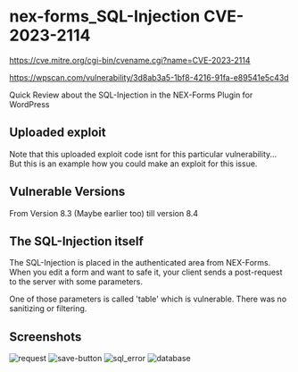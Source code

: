 # nex-forms_SQL-Injection CVE-2023-2114
https://cve.mitre.org/cgi-bin/cvename.cgi?name=CVE-2023-2114

https://wpscan.com/vulnerability/3d8ab3a5-1bf8-4216-91fa-e89541e5c43d

Quick Review about the SQL-Injection in the NEX-Forms Plugin for WordPress

## Uploaded exploit
Note that this uploaded exploit code isnt for this particular vulnerability... But this is an example how you could make an exploit for this issue.

## Vulnerable Versions
From Version 8.3 (Maybe earlier too) till version 8.4

## The SQL-Injection itself
The SQL-Injection is placed in the authenticated area from NEX-Forms. When you edit a form and want to safe it, your client sends a post-request to the server with some parameters.

One of those parameters is called 'table' which is vulnerable. There was no sanitizing or filtering.

## Screenshots
![request](https://user-images.githubusercontent.com/91736634/230071803-edb449a3-0d99-4574-9858-00444c3b36cc.PNG)
![save-button](https://user-images.githubusercontent.com/91736634/230071810-9b08bd2b-23fa-4625-af21-27d717c95e76.PNG)
![sql_error](https://user-images.githubusercontent.com/91736634/230071811-8bf5be21-4043-4a90-936f-03c5cada5a6c.PNG)
![database](https://user-images.githubusercontent.com/91736634/230071813-2d4ef627-085b-4611-86ff-db1cff665516.PNG)
